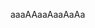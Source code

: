 aaaAAaaAaaAaAa

<!---
Yinon1980/Yinon1980 is a ✨ special ✨ repository because its `README.md` (this file) appears on your GitHub profile.
You can click the Preview link to take a look at your changes.
--->
